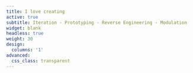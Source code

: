 ```yaml
---
title: I love creating
active: true
subtitle: Iteration - Prototyping - Reverse Engineering - Modulation
widget: blank
headless: true
weight: 30
design: 
  columns: '1'
advanced:
  css_class: transparent
---
```

<div class="video_box">
  <div id="video_frame"></div>
  <div class="video_cover"></div>
</div>

<!--{{% cta cta_link="https://discordapp.com/users/102797530168844288" cta_text="Contact via Discord" %}}-->
<script>
  var tag = document.createElement('script');
  tag.id = "video_frame";
  tag.src = "https://www.youtube.com/iframe_api";

  var firstScriptTag = document.getElementsByTagName('script')[0];
  firstScriptTag.parentNode.insertBefore(tag, firstScriptTag);

  var player;
  function onYouTubeIframeAPIReady() {
    player = new YT.Player('video_frame', {
          height: '740',
          width: '1080',
          videoId: 'zsAvdJypnj8',
          host: 'http://www.youtube-nocookie.com',//privacy mode
          playerVars: { 
            'autoplay': 1,
            'controls': 0, //hide controls
            'autohide': 1,
            'modestbranding': 1, //hide brand
            'showinfo': 0, //hide video info
            'mute' : 1 //video is muted
                      },
          events: {
            'onReady': onPlayerReady,
            'onStateChange': onPlayerStateChange
          }
        });
        }
        function onPlayerReady(event) {
          goToStart(event);
        }
        function onPlayerStateChange(event) {
          var tm = player.getCurrentTime();
          if (event.data == YT.PlayerState.ENDED) {
            console.log("ENDED");
            goToStart(event);
          }
          if(event.data == YT.PlayerState.CUED){
            console.log("CUED");
            goToStart(event);
          }

        }
        function goToStart(event) {
          event.target.seekTo(0,1);
          player.playVideo();
        }
</script>
